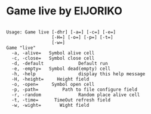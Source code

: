 Game live by ElJORIKO
===
<pre><code>
Usage: Game live [-dhr] [-a=<aliveCell>] [-c=<closeCell>] [-e=<emptyCell>]
                 [-H=<height>] [-o=<openCell>] [-p=<conf>] [-t=<timeOut>] 
                 [-w=<wight>]                                             
Game "live"                                                               
  -a, -alive=<aliveCell>   Symbol alive cell                              
  -c, -close=<closeCell>   Symbol close cell                              
  -d, -default             Default run                                    
  -e, -empty=<emptyCell>   Symbol dead(empty) cell                        
  -h, -help                display this help message                      
  -H, -height=<height>     Height field                                   
  -o, -open=<openCell>     Symbol open cell                               
  -p, -path=<conf>         Path to file configure field                   
  -r, -random              Random place alive cell                        
  -t, -time=<timeOut>      TimeOut refresh field                          
  -w, -wight=<wight>       Wight field                                    
  </pre></code>
